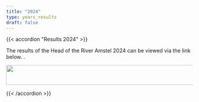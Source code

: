 ```yaml
---
title: "2024"
type: years_results
draft: false
---
```

{{< accordion "Results 2024" >}}

The results of the Head of the River Amstel 2024 can be viewed via the link below.
.

<a href="https://hoesnelwasik.nl/head/2024/uitslagen#blocks" target="_blank"><img alt="" height="54" src="https://poweredbyiris.nl/wp-content/uploads/2014/04/banner_poweredbyiris1.png" width="519"></a>

{{< /accordion >}}
